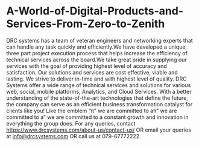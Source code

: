 # A-World-of-Digital-Products-and-Services-From-Zero-to-Zenith
DRC systems has a team of veteran engineers and networking experts that can handle any task quickly and efficiently.We have developed a unique, three part project execution process that helps increase the efficiency of technical services across the board.We take great pride in supplying our services with the goal of providing highest level of accuracy and satisfaction. Our solutions and services are cost effective, viable and lasting. We strive to deliver in-time and with highest level of quality.
DRC Systems offer a wide range of technical services and solutions for various web, social, mobile
platforms, Analytics, and Cloud Services. With a better understanding of the state-of-the-art
technologies that define the future, the company can serve as an efficient business
transformation catalyst for clients like you! Like the emblem “π” we are committed to aπ” we are committed to a” we are committed to a
constant growth and innovation in everything the group does.
For any queries, contact https://www.drcsystems.com/about-us/contact-us/
OR
email your queries at info@drcsystems.com
OR
call us at 079-67772222.

